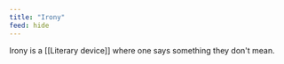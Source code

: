```yaml
---
title: "Irony"
feed: hide
---
```


Irony is a [[Literary device]] where one says something they don't mean. 